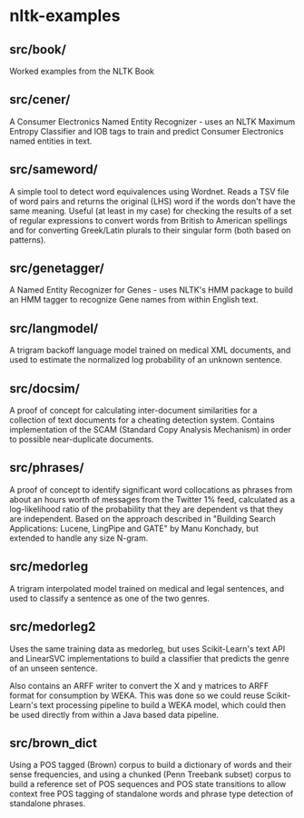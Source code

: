 nltk-examples
=============

## src/book/

Worked examples from the NLTK Book

## src/cener/

A Consumer Electronics Named Entity Recognizer - uses an NLTK Maximum Entropy
Classifier and IOB tags to train and predict Consumer Electronics named entities
in text.

## src/sameword/

A simple tool to detect word equivalences using Wordnet. Reads a TSV file of word pairs and returns the original (LHS) word if the words don't have the same meaning. Useful (at least in my case) for checking the results of a set of regular expressions to convert words from British to American spellings and for converting Greek/Latin plurals to their singular form (both based on patterns).

## src/genetagger/

A Named Entity Recognizer for Genes - uses NLTK's HMM package to build an HMM tagger to recognize Gene names from within English text.

## src/langmodel/

A trigram backoff language model trained on medical XML documents, and used to estimate the normalized log probability of an unknown sentence.

## src/docsim/

A proof of concept for calculating inter-document similarities for a collection of text documents for a cheating detection system. Contains implementation of the SCAM (Standard Copy Analysis Mechanism) in order to possible near-duplicate documents.

## src/phrases/

A proof of concept to identify significant word collocations as phrases from about an hours worth of messages from the Twitter 1% feed, calculated as a log-likelihood ratio of the probability that they are dependent vs that they are independent. Based on the approach described in "Building Search Applications: Lucene, LingPipe and GATE" by Manu Konchady, but extended to handle any size N-gram.

## src/medorleg

A trigram interpolated model trained on medical and legal sentences, and used to classify a sentence as one of the two genres.

## src/medorleg2

Uses the same training data as medorleg, but uses Scikit-Learn's text API and LinearSVC implementations to build a classifier that predicts the genre of an unseen sentence.

Also contains an ARFF writer to convert the X and y matrices to ARFF format for consumption by WEKA. This was done so we could reuse Scikit-Learn's text processing pipeline to build a WEKA model, which could then be used directly from within a Java based data pipeline.

## src/brown\_dict

Using a POS tagged (Brown) corpus to build a dictionary of words and their sense frequencies, and using a chunked (Penn Treebank subset) corpus to build a reference set of POS sequences and POS state transitions to allow context free POS tagging of standalone words and phrase type detection of standalone phrases.

